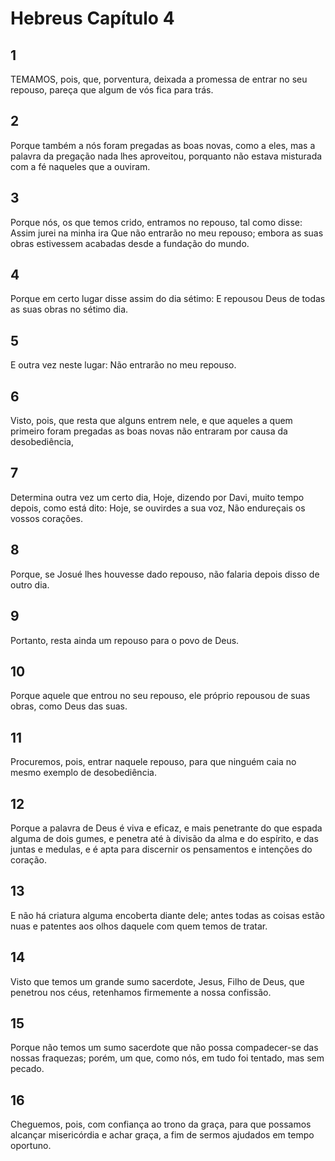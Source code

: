 # Hebreus Capítulo 4

## 1
TEMAMOS, pois, que, porventura, deixada a promessa de entrar no seu repouso, pareça que algum de vós fica para trás.

## 2
Porque também a nós foram pregadas as boas novas, como a eles, mas a palavra da pregação nada lhes aproveitou, porquanto não estava misturada com a fé naqueles que a ouviram.

## 3
Porque nós, os que temos crido, entramos no repouso, tal como disse: Assim jurei na minha ira Que não entrarão no meu repouso; embora as suas obras estivessem acabadas desde a fundação do mundo.

## 4
Porque em certo lugar disse assim do dia sétimo: E repousou Deus de todas as suas obras no sétimo dia.

## 5
E outra vez neste lugar: Não entrarão no meu repouso.

## 6
Visto, pois, que resta que alguns entrem nele, e que aqueles a quem primeiro foram pregadas as boas novas não entraram por causa da desobediência,

## 7
Determina outra vez um certo dia, Hoje, dizendo por Davi, muito tempo depois, como está dito: Hoje, se ouvirdes a sua voz, Não endureçais os vossos corações.

## 8
Porque, se Josué lhes houvesse dado repouso, não falaria depois disso de outro dia.

## 9
Portanto, resta ainda um repouso para o povo de Deus.

## 10
Porque aquele que entrou no seu repouso, ele próprio repousou de suas obras, como Deus das suas.

## 11
Procuremos, pois, entrar naquele repouso, para que ninguém caia no mesmo exemplo de desobediência.

## 12
Porque a palavra de Deus é viva e eficaz, e mais penetrante do que espada alguma de dois gumes, e penetra até à divisão da alma e do espírito, e das juntas e medulas, e é apta para discernir os pensamentos e intenções do coração.

## 13
E não há criatura alguma encoberta diante dele; antes todas as coisas estão nuas e patentes aos olhos daquele com quem temos de tratar.

## 14
Visto que temos um grande sumo sacerdote, Jesus, Filho de Deus, que penetrou nos céus, retenhamos firmemente a nossa confissão.

## 15
Porque não temos um sumo sacerdote que não possa compadecer-se das nossas fraquezas; porém, um que, como nós, em tudo foi tentado, mas sem pecado.

## 16
Cheguemos, pois, com confiança ao trono da graça, para que possamos alcançar misericórdia e achar graça, a fim de sermos ajudados em tempo oportuno.

